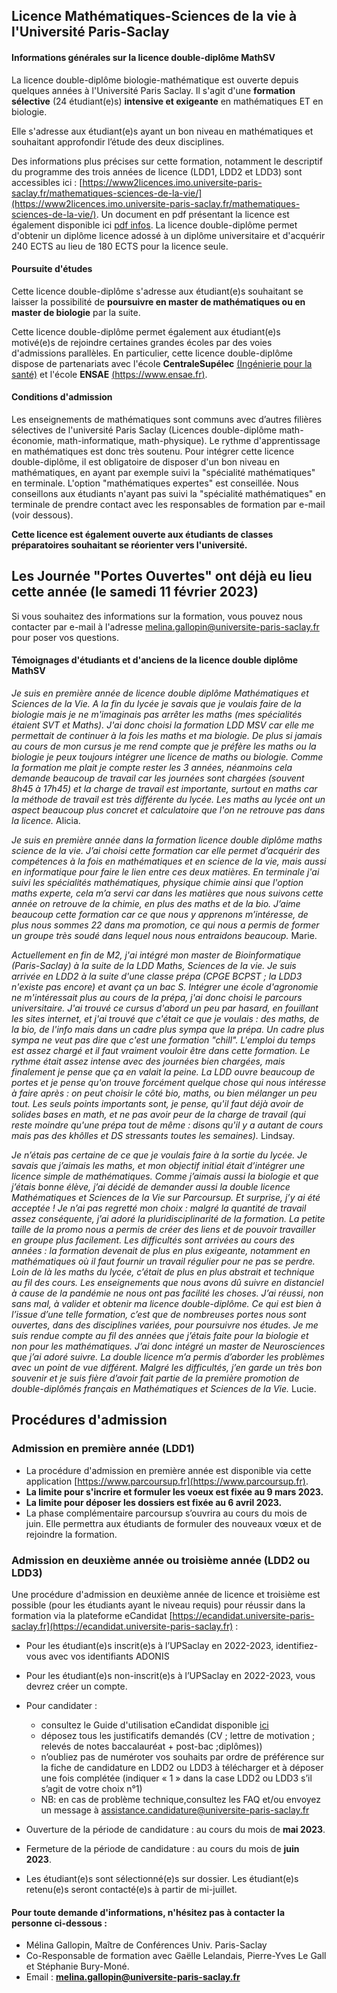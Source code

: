 ## Licence Mathématiques-Sciences de la vie à l'Université Paris-Saclay


#### Informations générales sur la licence double-diplôme MathSV 


La licence double-diplôme biologie-mathématique est ouverte depuis quelques années 
à l'Université Paris Saclay. Il s'agit d'une **formation sélective** (24 étudiant(e)s) **intensive
et exigeante** en mathématiques ET en biologie. 


Elle s'adresse aux étudiant(e)s ayant un bon niveau en mathématiques et souhaitant approfondir l’étude des deux disciplines. 

Des informations plus précises sur cette formation, notamment le descriptif du programme des trois années de licence (LDD1, LDD2 et LDD3) sont accessibles ici : [https://www2licences.imo.universite-paris-saclay.fr/mathematiques-sciences-de-la-vie/](https://www2licences.imo.universite-paris-saclay.fr/mathematiques-sciences-de-la-vie/).
Un document en pdf présentant la licence est également disponible ici [pdf infos](https://www.universite-paris-saclay.fr/sites/default/files/media/formations/WEB%20LDD%20Mathématiques%2C%20Sciences%20de%20la%20Vie.pdf).
La licence double-diplôme permet d'obtenir un diplôme licence adossé à un diplôme universitaire et d'acquérir 240 ECTS au lieu de 180 ECTS pour la licence seule.

#### Poursuite d'études

Cette licence double-diplôme s'adresse aux étudiant(e)s souhaitant se laisser la possibilité de **poursuivre en master de mathématiques ou en master de biologie** par la suite. 

Cette licence double-diplôme permet également aux étudiant(e)s motivé(e)s de rejoindre certaines grandes écoles par des voies d'admissions parallèles. En particulier, cette licence double-diplôme dispose de partenariats avec l'école **CentraleSupélec** [(Ingénierie pour la santé)](https://www.centralesupelec.fr/sites/default/files/8p-sante_web_v1.pdf) et l'école **ENSAE** [(https://www.ensae.fr)](https://www.ensae.fr). 


#### Conditions d'admission

Les enseignements de mathématiques sont communs avec d’autres filières sélectives de l'université Paris Saclay (Licences double-diplôme math-économie, math-informatique, math-physique). Le rythme d'apprentissage en mathématiques est donc très soutenu. Pour intégrer cette licence double-diplôme, il est obligatoire de disposer d'un bon niveau en mathématiques, en ayant par exemple suivi la "spécialité mathématiques" en terminale. L'option "mathématiques expertes" est conseillée. Nous conseillons aux étudiants n'ayant pas suivi la "spécialité mathématiques" en terminale de prendre contact avec les responsables de formation par e-mail (voir dessous). 


**Cette licence est également ouverte aux étudiants de classes préparatoires souhaitant se réorienter vers l'université.**


## Les Journée "Portes Ouvertes" ont déjà eu lieu cette année (le samedi 11 février 2023)

Si vous souhaitez des informations sur la formation, vous pouvez nous contacter par e-mail à l'adresse melina.gallopin@universite-paris-saclay.fr
pour poser vos questions.


#### Témoignages d'étudiants et d'anciens de la licence double diplôme MathSV

_Je suis en première année de licence double diplôme Mathématiques et Sciences de la Vie. A la fin du lycée je savais que je voulais faire de la biologie mais je ne m'imaginais pas arrêter les maths (mes spécialités étaient SVT et Maths). J'ai donc choisi la formation LDD MSV car elle me permettait de continuer à la fois les maths et ma biologie. De plus si jamais au cours de mon cursus je me rend compte que je préfère les maths ou la biologie je peux toujours intégrer une licence de maths ou biologie. Comme la formation me plait je compte rester les 3 années, néanmoins cela demande beaucoup de travail car les journées sont chargées (souvent 8h45 à 17h45) et la charge de travail est importante, surtout en maths car la méthode de travail est très différente du lycée. Les maths au lycée ont un aspect beaucoup plus concret et calculatoire que l'on ne retrouve pas dans la licence._ Alicia.

_Je suis en première année dans la formation licence double diplôme maths science de la vie. J’ai choisi cette formation car elle permet d’acquérir des compétences à la fois en mathématiques et en science de la vie, mais aussi en informatique pour faire le lien entre ces deux matières. En terminale j'ai suivi les spécialités mathématiques, physique chimie ainsi que l'option maths experte, cela m’a servi car dans les matières que nous suivons cette année on retrouve de la chimie, en plus des maths et de la bio.
J’aime beaucoup cette formation car ce que nous y apprenons m’intéresse, de plus nous sommes 22 dans ma promotion, ce qui nous a permis de former un groupe très soudé dans lequel nous nous entraidons beaucoup._ Marie.

_Actuellement en fin de M2, j'ai intégré mon master de Bioinformatique (Paris-Saclay) à la suite de la LDD Maths, Sciences de la vie. Je suis arrivée en LDD2 à la suite d'une classe prépa (CPGE BCPST ; la LDD3 n'existe pas encore) et avant ça un bac S. Intégrer une école d'agronomie ne m'intéressait plus au cours de la prépa, j'ai donc choisi le parcours universitaire. J'ai trouvé ce cursus d'abord un peu par hasard, en fouillant les sites internet, et j'ai trouvé que c'était ce que je voulais : des maths, de la bio, de l'info mais dans un cadre plus sympa que la prépa. Un cadre plus sympa ne veut pas dire que c'est une formation "chill". L'emploi du temps est assez chargé et il faut vraiment vouloir être dans cette formation. Le rythme était assez intense avec des journées bien chargées, mais finalement je pense que ça en valait la peine. La LDD ouvre beaucoup de portes et je pense qu'on trouve forcément quelque chose qui nous intéresse à faire après : on peut choisir le côté bio, maths, ou bien mélanger un peu tout. Les seuls points importants sont, je pense, qu'il faut déjà avoir de solides bases en math, et ne pas avoir peur de la charge de travail (qui reste moindre qu'une prépa tout de même : disons qu'il y a autant de cours mais pas des khôlles et DS stressants toutes les semaines)._ Lindsay.

_Je n’étais pas certaine de ce que je voulais faire à la sortie du lycée. Je savais que j’aimais les maths, et mon objectif initial était d’intégrer une licence simple de mathématiques. Comme j’aimais aussi la biologie et que j’étais bonne élève, j’ai décidé de demander aussi la double licence Mathématiques et Sciences de la Vie sur Parcoursup. Et surprise, j’y ai été acceptée ! Je n’ai pas regretté mon choix : malgré la quantité de travail assez conséquente, j’ai adoré la pluridisciplinarité de la formation. La petite taille de la promo nous a permis de créer des liens et de pouvoir travailler en groupe plus facilement. Les difficultés sont arrivées au cours des années : la formation devenait de plus en plus exigeante, notamment en mathématiques où il faut fournir un travail régulier pour ne pas se perdre. Loin de là les maths du lycée, c’était de plus en plus abstrait et technique au fil des cours. Les enseignements que nous avons dû suivre en distanciel à cause de la pandémie ne nous ont pas facilité les choses. 
J’ai réussi, non sans mal, à valider et obtenir ma licence double-diplôme. Ce qui est bien à l’issue d’une telle formation, c’est que de nombreuses portes nous sont ouvertes, dans des disciplines variées, pour poursuivre nos études. Je me suis rendue compte au fil des années que j’étais faite pour la biologie et non pour les mathématiques. J’ai donc intégré un master de Neurosciences que j’ai adoré suivre. La double licence m’a permis d’aborder les problèmes avec un point de vue différent. Malgré les difficultés, j’en garde un très bon souvenir et je suis fière d’avoir fait partie de la première promotion de double-diplômés français en Mathématiques et Sciences de la Vie._ Lucie.


## Procédures d'admission 

### Admission en première année (LDD1)

 - La procédure d'admission en première année est disponible via cette application  [https://www.parcoursup.fr](https://www.parcoursup.fr).
 - **La limite pour s'incrire et formuler les voeux est fixée au 9 mars 2023.** 
 - **La limite pour déposer les dossiers est fixée au 6 avril 2023.**
 - La phase complémentaire parcoursup s’ouvrira au cours du mois de juin. Elle permettra aux étudiants de formuler des nouveaux vœux et de rejoindre la formation. 


### Admission en deuxième année ou troisième année (LDD2 ou LDD3)


Une procédure d'admission en deuxième année de licence et troisième est possible (pour les étudiants ayant le niveau requis) pour réussir dans la formation 
 via la plateforme eCandidat  [https://ecandidat.universite-paris-saclay.fr](https://ecandidat.universite-paris-saclay.fr) :
 
 - Pour les étudiant(e)s inscrit(e)s à l’UPSaclay en 2022-2023, identifiez-vous avec vos identifiants ADONIS
 -  Pour les étudiant(e)s non-inscrit(e)s à l’UPSaclay en 2022-2023, vous devrez créer un compte.
 -  Pour candidater :
      - consultez le Guide d'utilisation eCandidat disponible [ici](http://webapplis3.di.u-psud.fr/ecandidat-aide/documentation/candidat/guide_du_candidat.pdf)
      - déposez tous les justificatifs demandés (CV ; lettre de motivation ; relevés de notes
baccalauréat + post-bac ;diplômes))
      - n’oubliez pas de numéroter vos souhaits par ordre de préférence sur la fiche de
candidature en LDD2 ou LDD3 à télécharger et à déposer une fois complétée (indiquer « 1 » dans la case LDD2 ou LDD3 s’il s’agit de votre choix n°1)
      - NB: en cas de problème technique,consultez les FAQ et/ou envoyez un message
à assistance.candidature@universite-paris-saclay.fr

  - Ouverture de la période de candidature : au cours du mois de **mai 2023**. 
  - Fermeture de la période de candidature : au cours du mois de  **juin 2023**.
  - Les étudiant(e)s sont sélectionné(e)s sur dossier. Les étudiant(e)s retenu(e)s seront contacté(e)s à partir de mi-juillet.
 
#### Pour toute demande d'informations, n'hésitez pas à contacter la personne ci-dessous :

  - Mélina Gallopin, Maître de Conférences Univ. Paris-Saclay
  - Co-Responsable de formation avec Gaëlle Lelandais, Pierre-Yves Le Gall et Stéphanie Bury-Moné.
  - Email : **melina.gallopin@universite-paris-saclay.fr**








